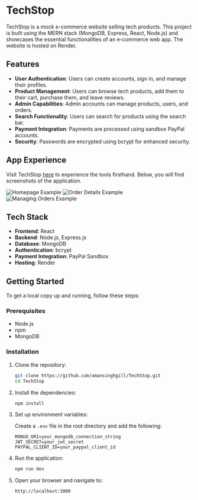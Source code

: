 
# TechStop

TechStop is a mock e-commerce website selling tech products. This project is built using the MERN stack (MongoDB, Express, React, Node.js) and showcases the essential functionalities of an e-commerce web app. The website is hosted on Render.

## Features

- **User Authentication**: Users can create accounts, sign in, and manage their profiles.
- **Product Management**: Users can browse tech products, add them to their cart, purchase them, and leave reviews.
- **Admin Capabilities**: Admin accounts can manage products, users, and orders.
- **Search Functionality**: Users can search for products using the search bar.
- **Payment Integration**: Payments are processed using sandbox PayPal accounts.
- **Security**: Passwords are encrypted using bcrypt for enhanced security.

## App Experience

Visit TechStop [here](https://techstop-sfgo.onrender.com/) to experience the tools firsthand. Below, you will find screenshots of the application.

![Homepage Example](https://github.com/amansinghgill/TechStop/assets/90486946/997018a8-a0b2-4742-aa7e-4369525cdc24)
![Order Details Example](https://github.com/amansinghgill/TechStop/assets/90486946/a26cf452-3772-41e0-b459-62e69f3a54fb)
![Managing Orders Example](https://github.com/amansinghgill/TechStop/assets/90486946/d38fbbb8-c7f9-4218-8b23-76039189db82)

## Tech Stack

- **Frontend**: React
- **Backend**: Node.js, Express.js
- **Database**: MongoDB
- **Authentication**: bcrypt
- **Payment Integration**: PayPal Sandbox
- **Hosting**: Render

## Getting Started

To get a local copy up and running, follow these steps:

### Prerequisites

- Node.js
- npm
- MongoDB

### Installation

1. Clone the repository:
   ```bash
   git clone https://github.com/amansinghgill/TechStop.git
   cd TechStop
   ```

2. Install the dependencies:
   ```bash
   npm install
   ```

3. Set up environment variables:

   Create a `.env` file in the root directory and add the following:

   ```env
   MONGO_URI=your_mongodb_connection_string
   JWT_SECRET=your_jwt_secret
   PAYPAL_CLIENT_ID=your_paypal_client_id
   ```

4. Run the application:
   ```bash
   npm run dev
   ```

5. Open your browser and navigate to:
   ```
   http://localhost:3000
   ```

